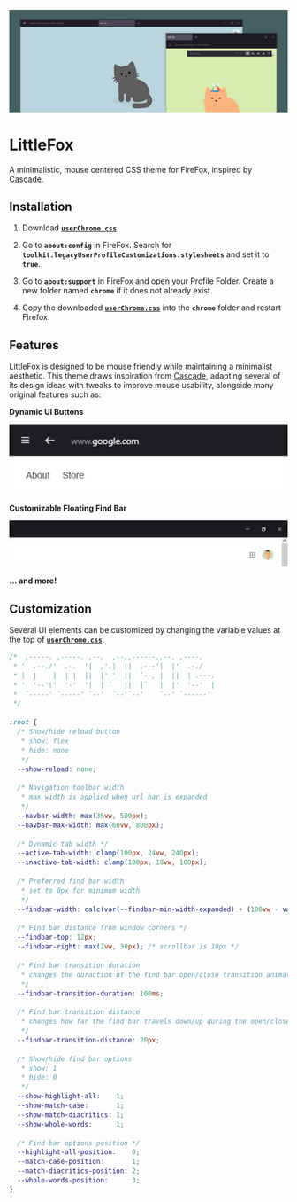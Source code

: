 ![Preview](/images/LittleFox.png)

# LittleFox

A minimalistic, mouse centered CSS theme for FireFox, inspired by [Cascade](https://github.com/cascadefox/cascade).

## Installation

1. Download [**`userChrome.css`**](https://github.com/biglavis/LittleFox/blob/main/userChrome.css).

2. Go to **`about:config`** in FireFox. Search for **`toolkit.legacyUserProfileCustomizations.stylesheets`** and set it to **`true`**.

3. Go to **`about:support`** in FireFox and open your Profile Folder. Create a new folder named **`chrome`** if it does not already exist.

4. Copy the downloaded [**`userChrome.css`**](https://github.com/biglavis/LittleFox/blob/main/userChrome.css) into the **`chrome`** folder and restart Firefox.

## Features

LittleFox is designed to be mouse friendly while maintaining a minimalist aesthetic. This theme draws inspiration from [Cascade](https://github.com/cascadefox/cascade), adapting several of its design ideas with tweaks to improve mouse usability, alongside many original features such as:

**Dynamic UI Buttons**

![DynamicButtons](/images/DynamicButtons.gif)

**Customizable Floating Find Bar**

![Findbar](/images/Findbar.gif)

**... and more!**

## Customization

Several UI elements can be customized by changing the variable values at the top of [**`userChrome.css`**](https://github.com/biglavis/LittleFox/blob/main/userChrome.css).

```css
/*  ,-----. ,-----. ,--.  ,--.,------.,--. ,----.    
 * '  .--./'  .-.  '|  ,'.|  ||  .---'|  |'  .-./    
 * |  |    |  | |  ||  |' '  ||  `--, |  ||  | .---. 
 * '  '--'\'  '-'  '|  | `   ||  |`   |  |'  '--'  | 
 *  `-----' `-----' `--'  `--'`--'    `--' `------'  
 */

:root {
  /* Show/hide reload button
   * show: flex
   * hide: none
   */
  --show-reload: none;

  /* Navigation toolbar width
   * max width is applied when url bar is expanded
   */
  --navbar-width: max(35vw, 500px);
  --navbar-max-width: max(60vw, 800px);

  /* Dynamic tab width */
  --active-tab-width: clamp(100px, 24vw, 240px);    
  --inactive-tab-width: clamp(100px, 18vw, 180px);

  /* Preferred find bar width
   * set to 0px for minimum width
   */
  --findbar-width: calc(var(--findbar-min-width-expanded) + (100vw - var(--findbar-min-width-expanded)) * 0.1);

  /* Find bar distance from window corners */
  --findbar-top: 12px;
  --findbar-right: max(2vw, 30px); /* scrollbar is 18px */

  /* Find bar transition duration
   * changes the duraction of the find bar open/close transition animation
   */
  --findbar-transition-duration: 100ms;

  /* Find bar transition distance
   * changes how far the find bar travels down/up during the open/close transition animation
   */
  --findbar-transition-distance: 20px;

  /* Show/hide find bar options
   * show: 1
   * hide: 0
   */
  --show-highlight-all:    1;
  --show-match-case:       1;
  --show-match-diacritics: 1;
  --show-whole-words:      1;

  /* Find bar options position */
  --highlight-all-position:    0;
  --match-case-position:       1;
  --match-diacritics-position: 2;
  --whole-words-position:      3;
}
```
